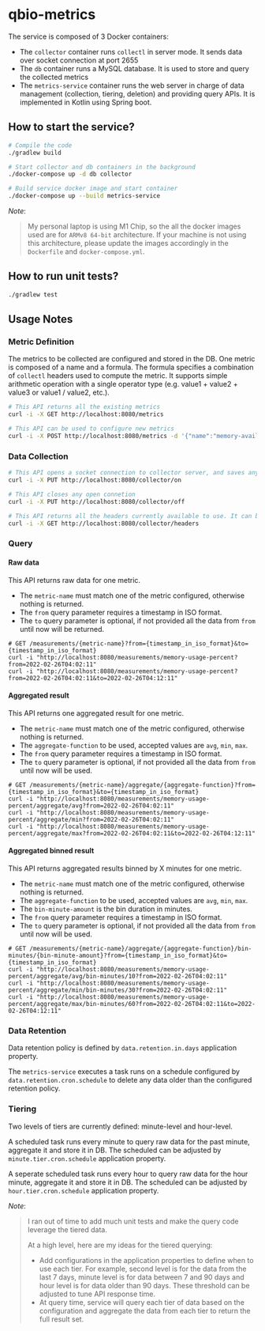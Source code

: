 # qbio-metrics


The service is composed of 3 Docker containers:
- The `collector` container runs `collectl` in server mode. It sends data over socket connection at port 2655
- The `db` container runs a MySQL database. It is used to store and query the collected metrics
- The `metrics-service` container runs the web server in charge of data management (collection, tiering, deletion) and providing query APIs. It is implemented in Kotlin using Spring boot.

## How to start the service?
```bash
# Compile the code
./gradlew build

# Start collector and db containers in the background
./docker-compose up -d db collector

# Build service docker image and start container
./docker-compose up --build metrics-service
```

_Note_:
> My personal laptop is using M1 Chip, so the all the docker images used are for `ARMv8 64-bit` architecture. If your machine is not using this architecture, please update the images accordingly in the `Dockerfile` and `docker-compose.yml`.

## How to run unit tests?
```bash
./gradlew test
```

## Usage Notes

### Metric Definition
The metrics to be collected are configured and stored in the DB. One metric is composed of a name and a formula. The formula specifies a combination of `collectl` headers used to compute the metric. It supports simple arithmetic operation with a single operator type (e.g. value1 + value2 + value3 or value1 / value2, etc.).
```bash
# This API returns all the existing metrics
curl -i -X GET http://localhost:8080/metrics

# This API can be used to configure new metrics
curl -i -X POST http://localhost:8080/metrics -d '{"name":"memory-available-percent", "formula": "[MEM]Free / [MEM]Tot"}' -H 'Content-Type: application/json'
```


### Data Collection
```bash
# This API opens a socket connection to collector server, and saves any received data in the DB.
curl -i -X PUT http://localhost:8080/collector/on

# This API closes any open connetion
curl -i -X PUT http://localhost:8080/collector/off

# This API returns all the headers currently available to use. It can be an helpful reference when entering new metrics
curl -i -X GET http://localhost:8080/collector/headers
```

### Query
#### Raw data
This API returns raw data for one metric. 
- The `metric-name` must match one of the metric configured, otherwise nothing is returned. 
- The `from` query parameter requires a timestamp in ISO format.
- The `to` query parameter is optional, if not provided all the data from `from` until now will be returned.
```
# GET /measurements/{metric-name}?from={timestamp_in_iso_format}&to={timestamp_in_iso_format}
curl -i "http://localhost:8080/measurements/memory-usage-percent?from=2022-02-26T04:02:11"
curl -i "http://localhost:8080/measurements/memory-usage-percent?from=2022-02-26T04:02:11&to=2022-02-26T04:12:11"
```

#### Aggregated result
This API returns one aggregated result for one metric. 
- The `metric-name` must match one of the metric configured, otherwise nothing is returned. 
- The `aggregate-function` to be used, accepted values are `avg`, `min`, `max`.
- The `from` query parameter requires a timestamp in ISO format.
- The `to` query parameter is optional, if not provided all the data from `from` until now will be used.
```
# GET /measurements/{metric-name}/aggregate/{aggregate-function}?from={timestamp_in_iso_format}&to={timestamp_in_iso_format}
curl -i "http://localhost:8080/measurements/memory-usage-percent/aggregate/avg?from=2022-02-26T04:02:11"
curl -i "http://localhost:8080/measurements/memory-usage-percent/aggregate/min?from=2022-02-26T04:02:11"
curl -i "http://localhost:8080/measurements/memory-usage-percent/aggregate/max?from=2022-02-26T04:02:11&to=2022-02-26T04:12:11"
```

#### Aggregated binned result
This API returns aggregated results binned by X minutes for one metric. 
- The `metric-name` must match one of the metric configured, otherwise nothing is returned. 
- The `aggregate-function` to be used, accepted values are `avg`, `min`, `max`.
- The `bin-minute-amount` is the bin duration in minutes.
- The `from` query parameter requires a timestamp in ISO format.
- The `to` query parameter is optional, if not provided all the data from `from` until now will be used.
```
# GET /measurements/{metric-name}/aggregate/{aggregate-function}/bin-minutes/{bin-minute-amount}?from={timestamp_in_iso_format}&to={timestamp_in_iso_format}
curl -i "http://localhost:8080/measurements/memory-usage-percent/aggregate/avg/bin-minutes/10?from=2022-02-26T04:02:11"
curl -i "http://localhost:8080/measurements/memory-usage-percent/aggregate/min/bin-minutes/30?from=2022-02-26T04:02:11"
curl -i "http://localhost:8080/measurements/memory-usage-percent/aggregate/max/bin-minutes/60?from=2022-02-26T04:02:11&to=2022-02-26T04:12:11"
```

### Data Retention
Data retention policy is defined by `data.retention.in.days` application property.

The `metrics-service` executes a task runs on a schedule configured by `data.retention.cron.schedule` to delete any data older than the configured retention policy.


### Tiering
Two levels of tiers are currently defined: minute-level and hour-level.

A scheduled task runs every minute to query raw data for the past minute, aggregate it and store it in DB. The scheduled can be adjusted by `minute.tier.cron.schedule` application property.

A seperate scheduled task runs every hour to query raw data for the hour minute, aggregate it and store it in DB. The scheduled can be adjusted by `hour.tier.cron.schedule` application property.

_Note_:
> I ran out of time to add much unit tests and make the query code leverage the tiered data. 
> 
> At a high level, here are my ideas for the tiered querying:
> - Add configurations in the application properties to define when to use each tier. For example, second level is for the data from the last 7 days, minute level is for data between 7 and 90 days and hour level is for data older than 90 days. These threshold can be adjusted to tune API response time.
> - At query time, service will query each tier of data based on the configuration and aggregate the data from each tier to return the full result set.
